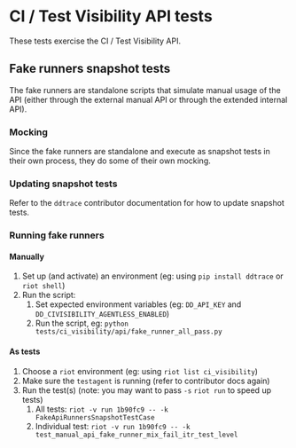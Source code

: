 # CI / Test Visibility API tests

These tests exercise the CI / Test Visibility API.

## Fake runners snapshot tests

The fake runners are standalone scripts that simulate manual usage of the API
(either through the external manual API or through the extended internal API).

### Mocking

Since the fake runners are standalone and execute as snapshot tests in their own process, they do some of their own mocking.

### Updating snapshot tests

Refer to the `ddtrace` contributor documentation for how to update snapshot
tests.

### Running fake runners

#### Manually
 
1. Set up (and activate) an environment (eg: using `pip install ddtrace` or `riot shell`)
1. Run the script:
   1. Set expected environment variables (eg: `DD_API_KEY` and `DD_CIVISIBILITY_AGENTLESS_ENABLED`)
   1. Run the script, eg: `python tests/ci_visibility/api/fake_runner_all_pass.py`

#### As tests

1. Choose a `riot` environment (eg: using `riot list ci_visibility`)
1. Make sure the `testagent` is running (refer to contributor docs again)
1. Run the test(s) (note: you may want to pass `-s` `riot run` to speed up tests)
   1. All tests: `riot -v run 1b90fc9 -- -k FakeApiRunnersSnapshotTestCase`
   1. Individual test: `riot -v run 1b90fc9 -- -k test_manual_api_fake_runner_mix_fail_itr_test_level` 